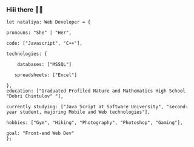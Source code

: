 ### Hiii there 👋🥰
    let nataliya: Web Developer = {  
    
    pronouns: "She" | "Her",
    
    code: ["Javascript", "C++"],
    
    technologies: {
    
        databases: ["MSSQL"] 
        
       spreadsheets: ["Excel"]
       
    },
    education: ["Graduated Profiled Nature and Mathematics High School "Dobri Chintulov" "],
    
    currently studying: ["Java Script at Software University", "second-year student, majoring Mobile and Web technologies"],
    
    hobbies: ["Gym", "Hiking", "Photography", "Photoshop", "Gaming"],
    
    goal: "Front-end Web Dev"  
    };


